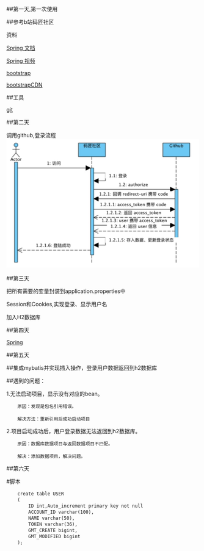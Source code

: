 ##第一天,第一次使用

##参考b站码匠社区

资料

[Spring 文档](https://spring.io/guides/gs/serving-web-content/)

[Spring 视频](https://www.bilibili.com/video/av50200264/?p=3) 

[bootstrap](https://v3.bootcss.com/components/#navbar)

[bootstrapCDN](https://www.bootcdn.cn/)

##工具

[git](https://developer.github.com/apps/building-oauth-apps/creating-an-oauth-app/)

##第二天

调用github,登录流程
![Image text](https://raw.githubusercontent.com/sanelee38/picture/master/picture/login.PNG)


##第三天

把所有需要的变量封装到application.properties中

Session和Cookies,实现登录、显示用户名

加入H2数据库

##第四天

[Spring](https://docs.spring.io/spring-boot/docs/2.0.0.RC1/reference/htmlsingle/#boot-features-embedded-database-support)

##第五天

##集成mybatis并实现插入操作，登录用户数据返回到h2数据库

##遇到的问题：

1.无法启动项目，显示没有对应的bean。
        
        原因：发现是包名引用错误。
        
        解决方法：重新引用后成功启动项目

2.项目启动成功后，用户登录数据无法返回到h2数据库。

        原因：数据库数据项目与返回数据项目不匹配。
        
        解决：添加数据项目，解决问题。
        
##第六天

#脚本

        create table USER
        (
            ID int,Auto_increment primary key not null
            ACCOUNT_ID varchar(100),
            NAME varchar(50),
            TOKEN varchar(36),
            GMT_CREATE bigint,
            GMT_MODIFIED bigint
        );





